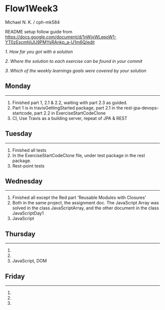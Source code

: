 # Flow1Week3
Michael N. K. / cph-mk584

README setup follow guide from https://docs.google.com/document/d/1nWjxWLepoW1-YT0zEscmhliJU9PMYsRAnkp_a-U1m6Q/edit

*1. How far you got with a solution*

*2. Where the solution to each exercise can be found in your commit*

*3. Which of the weekly learnings goals were covered by your solution*

## Monday
-----
1. Finished part 1, 2.1 & 2.2, waiting with part 2.3 as guided.
2. Part 1 is in travisGettingStarted package, part 2.1 in the rest-jpa-devops-startcode, part 2.2 in ExerciseStartCodeClone
3. CI, Use Travis as a building server, repeat of JPA & REST

## Tuesday
-----
1. Finished all tests
2. In the ExerciseStartCodeClone file, under test package in the rest package.
3. Rest-point tests

## Wednesday
-----
1. Finished all except the Red part 'Reusable Modules with Closures'
2. Both in the same project, the assignment doc. The JavaScript Array was solved in the class JavaScriptArray, and the other document in the class JavaScriptDay1
3. JavaScript

## Thursday
-----
1. 
2. 
3. JavaScript, DOM

## Friday
-----
1. 
2. 
3. 

